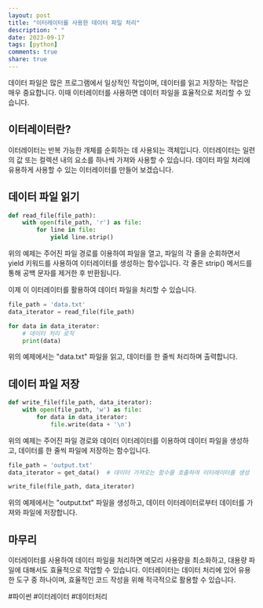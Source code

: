 ```yaml
---
layout: post
title: "이터레이터를 사용한 데이터 파일 처리"
description: " "
date: 2023-09-17
tags: [python]
comments: true
share: true
---
```


데이터 파일은 많은 프로그램에서 일상적인 작업이며, 데이터를 읽고 저장하는 작업은 매우 중요합니다. 이때 이터레이터를 사용하면 데이터 파일을 효율적으로 처리할 수 있습니다.

## 이터레이터란?

이터레이터는 반복 가능한 개체를 순회하는 데 사용되는 객체입니다. 이터레이터는 일련의 값 또는 컬렉션 내의 요소를 하나씩 가져와 사용할 수 있습니다. 데이터 파일 처리에 유용하게 사용할 수 있는 이터레이터를 만들어 보겠습니다.

## 데이터 파일 읽기

```python
def read_file(file_path):
    with open(file_path, 'r') as file:
        for line in file:
            yield line.strip()
```

위의 예제는 주어진 파일 경로를 이용하여 파일을 열고, 파일의 각 줄을 순회하면서 yield 키워드를 사용하여 이터레이터를 생성하는 함수입니다. 각 줄은 strip() 메서드를 통해 공백 문자를 제거한 후 반환됩니다.

이제 이 이터레이터를 활용하여 데이터 파일을 처리할 수 있습니다.

```python
file_path = 'data.txt'
data_iterator = read_file(file_path)

for data in data_iterator:
    # 데이터 처리 로직
    print(data)
```

위의 예제에서는 "data.txt" 파일을 읽고, 데이터를 한 줄씩 처리하며 출력합니다.

## 데이터 파일 저장

```python
def write_file(file_path, data_iterator):
    with open(file_path, 'w') as file:
        for data in data_iterator:
            file.write(data + '\n')
```

위의 예제는 주어진 파일 경로와 데이터 이터레이터를 이용하여 데이터 파일을 생성하고, 데이터를 한 줄씩 파일에 저장하는 함수입니다.

```python
file_path = 'output.txt'
data_iterator = get_data()  # 데이터 가져오는 함수를 호출하여 이터레이터를 생성

write_file(file_path, data_iterator)
```

위의 예제에서는 "output.txt" 파일을 생성하고, 데이터 이터레이터로부터 데이터를 가져와 파일에 저장합니다.

## 마무리

이터레이터를 사용하여 데이터 파일을 처리하면 메모리 사용량을 최소화하고, 대용량 파일에 대해서도 효율적으로 작업할 수 있습니다. 이터레이터는 데이터 처리에 있어 유용한 도구 중 하나이며, 효율적인 코드 작성을 위해 적극적으로 활용할 수 있습니다.

#파이썬 #이터레이터 #데이터처리